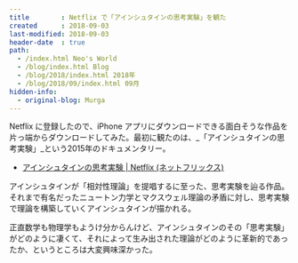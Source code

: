 ```yaml
---
title        : Netflix で「アインシュタインの思考実験」を観た
created      : 2018-09-03
last-modified: 2018-09-03
header-date  : true
path:
  - /index.html Neo's World
  - /blog/index.html Blog
  - /blog/2018/index.html 2018年
  - /blog/2018/09/index.html 09月
hidden-info:
  - original-blog: Murga
---
```


Netflix に登録したので、iPhone アプリにダウンロードできる面白そうな作品を片っ端からダウンロードしてみた。最初に観たのは、_「アインシュタインの思考実験」_という2015年のドキュメンタリー。

- [アインシュタインの思考実験 | Netflix (ネットフリックス)](https://www.netflix.com/jp/title/80092540)

アインシュタインが「相対性理論」を提唱するに至った、思考実験を辿る作品。それまで有名だったニュートン力学とマクスウェル理論の矛盾に対し、思考実験で理論を構築していくアインシュタインが描かれる。

正直数学も物理学もようけ分からんけど、アインシュタインのその「思考実験」がどのように凄くて、それによって生み出された理論がどのように革新的であったか、というところは大変興味深かった。
